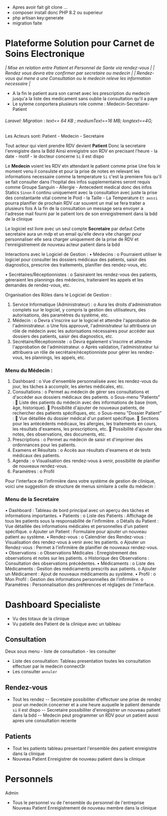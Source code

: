 * Apres avoir fait git clone ...
* composer install donc PHP 8.2 ou superieur
* php artisan key:generate
* migration faite


#  Plateforme Solution pour Carnet de Soins Electronique

*| Mise en relation entre Patient et Personnel de Sante via rendez-vous |*
*| Rendez vous devra etre confirmer par secretaire ou medecin |*
*| Rendez-vous qui mene a une Consultation ou le medecin releve les information necessaire |*
* A la fin le patient aura son carnet avec les prescription du medecin jusqu'a la liste des medicament sans oublie la consultation qu'il a paye 
* Le syteme conportera plusieurs role comme : Medecin-Secretaire-Patient


###### Laravel: Migration : text== 64 KB ; mediumText==16 MB; longtext==4G;

Les Acteurs sont: Patient - Medecin - Secretaire

Tout acteur qui vient prendre RDV devient **Patient** 
Donc la secretaire l'enreigistre dans la Bdd
Ainsi enreigistre son RDV en precisant l'heure - la date - motif - le docteur concerne ``Si`` il est dispo

Le **Medecin** voient les RDV  etn attendant le patient comme prise
Une fois le moment venu il consulste et pour la prise de notes en relevant les informations necessaire comme la temperature
``Si`` c'est la premiere fois qu'il se fait consulter dans l'hopital des infos supplementaires seront requis comme Groupe Sanguin - Allergie - Antecedent medical donc des infos Statics
``Sinon`` il continu uniquement avec la consultation avec juste la prise des constantante vital comme le Poid - la Taille - La Temperature
`` Et aussi `` pourra planifier de prochain RDV car souvent un mal se fera traiter a plusieurs fois
A la fin de la consultation un message sera envoyer a l'adresse mail fourni par le patient lors de son enreigistrement dans la bdd de la clinique

Le logiciel est livre avec un seul compte **Secretaire** par defaut
Cette secretaire aura un mdp et un email qu'elle devra vite changer pour personnaliser
elle sera charger uniquement de la prise de RDV et l'enreigistrement de nouveau acteur patient dans la bdd

Interactions avec le Logiciel de Gestion :
•	Médecins :
o	Pourraient utiliser le logiciel pour consulter les dossiers médicaux des patients, saisir des diagnostics, prescrire des traitements, planifier des rendez-vous, etc.

•	Secrétaires/Réceptionnistes :
o	Saisiraient les rendez-vous des patients, géreraient les plannings des médecins, traiteraient les appels et les demandes de rendez-vous, etc.

Organisation des Rôles dans le Logiciel de Gestion :
1.	Service Informatique (Administrateur) :
o	Aura les droits d'administration complets sur le logiciel, y compris la gestion des utilisateurs, des autorisations, des paramètres du système, etc.
2.	Médecin :
o	Devra s'inscrire sur le logiciel et attendre l'approbation de l'administrateur.
o	Une fois approuvé, l'administrateur lui attribuera un rôle de médecin avec les autorisations nécessaires pour accéder aux dossiers des patients, saisir des diagnostics, etc.
3.	Secrétaire/Réceptionniste :
o	Devra également s'inscrire et attendre l'approbation de l'administrateur.
o	Après validation, l'administrateur lui attribuera un rôle de secrétaire/réceptionniste pour gérer les rendez-vous, les plannings, les appels, etc.

### Menu du Médecin :
1.	Dashboard :
o	Vue d'ensemble personnalisée avec les rendez-vous du jour, les tâches à accomplir, les alertes médicales, etc.
2.	Consultations :
o	Permet au médecin de gérer ses consultations et d'accéder aux dossiers médicaux des patients.
o	Sous-menu "Patients" :
	Liste des patients du médecin avec des informations de base (nom, âge, historique).
	Possibilité d'ajouter de nouveaux patients, de rechercher des patients spécifiques, etc.
o	Sous-menu "Dossier Patient" :
	Vue détaillée du dossier médical d'un patient spécifique.
	Sections pour les antécédents médicaux, les allergies, les traitements en cours, les résultats d'examens, les prescriptions, etc.
	Possibilité d'ajouter des notes, des observations, des documents, etc.
3.	Prescriptions :
o	Permet au médecin de saisir et d'imprimer des ordonnances pour les patients.
4.	Examens et Résultats :
o	Accès aux résultats d'examens et de tests médicaux des patients.
5.	Agenda :
o	Visualisation des rendez-vous à venir, possibilité de planifier de nouveaux rendez-vous.
6.	Paramètres :
o	Profil

 
Pour l'interface de l'infirmière dans votre système de gestion de clinique, voici une suggestion de structure de menus similaire à celle du médecin :
### Menu de la Secretaire
•	Dashboard : Tableau de bord principal avec un aperçu des tâches et informations importantes.
•	Patients :
o	Liste des Patients : Affichage de tous les patients sous la responsabilité de l'infirmière.
o	Détails du Patient : Vue détaillée des informations médicales et personnelles d'un patient spécifique.
o	Ajouter un Patient : Formulaire pour ajouter un nouveau patient au système.
•	Rendez-vous :
o	Calendrier des Rendez-vous : Visualisation des rendez-vous à venir avec les patients.
o	Ajouter un Rendez-vous : Permet à l'infirmière de planifier de nouveaux rendez-vous.
•	Observations :
o	Observations Médicales : Enregistrement des observations et notes sur les patients.
o	Historique des Observations : Consultation des observations précédentes.
•	Médicaments :
o	Liste des Médicaments : Gestion des médicaments prescrits aux patients.
o	Ajouter un Médicament : Ajout de nouveaux médicaments au système.
•	Profil :
o	Mon Profil : Gestion des informations personnelles de l'infirmière.
o	Paramètres : Personnalisation des préférences et réglages de l'interface.


# Dashboard Specialiste
- Vu des totaux de la clinique
- Vu patielle des Patient de la clinique avec un tableau

## Consultation
 Deux sous menu - liste de consultation - les consulter
- Liste des consultation: Tableau presentation toutes les consultation effectuer par le medecin  connect3r
- Les consulter ``annuler``

## Rendez-vous
- Tout les rendez
-- Secretaire possibiliter d'effectuer une prise de rendez pour un medecin concerner et a une heure auquelle le patient demande ```si``` il est dispo
-- Secretaire possibiliter d'enreigistrer un nouveau patient dans la bdd
-- Medecin peut programmer un RDV pour un patient aussi apres une consultation recente

## Patients
- Tout les patients
tableau presentant l'ensemble des patient enreigistre dans la clinique
- Nouveau Patient
Enreigistrer de nouveau patient dans la clinique

# Personnels
Admin
- Tous le personnel
vu de l'ensemble du personnel de l'entreprise
Nouveau Patient
Enreigistrement de nouveau membre dans la clinique